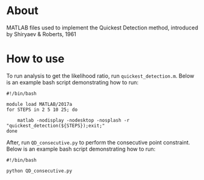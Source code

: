 # About

MATLAB files used to implement the Quickest Detection method, introduced by Shiryaev & Roberts, 1961

# How to use

To run analysis to get the likelihood ratio, run `quickest_detection.m`. Below is an example bash script demonstrating how to run:

```
#!/bin/bash

module load MATLAB/2017a
for STEPS in 2 5 10 25; do

    matlab -nodisplay -nodesktop -nosplash -r "quickest_detection(${STEPS});exit;" 
done
```

After, run `QD_consecutive.py` to perform the consecutive point constraint. Below is an example bash script demonstrating how to run:
```
#!/bin/bash

python QD_consecutive.py
```